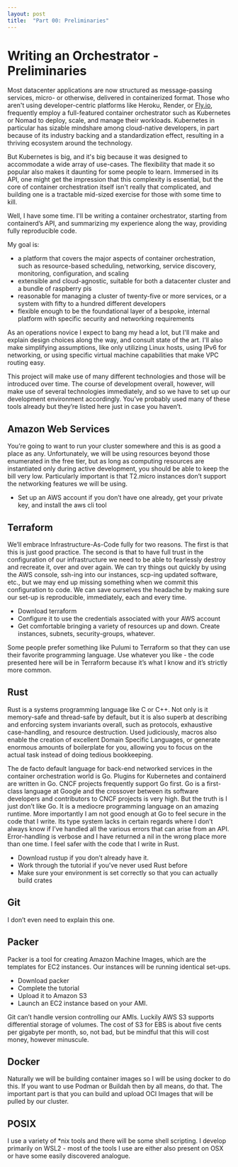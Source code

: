 ```yaml
---
layout: post
title:  "Part 00: Preliminaries"
---
```

# Writing an Orchestrator - Preliminaries
Most datacenter applications are now structured as message-passing services, micro- or otherwise, delivered in containerized format. Those who aren't using developer-centric platforms like Heroku, Render, or [Fly.io](http://Fly.io), frequently employ a full-featured container orchestrator such as Kubernetes or Nomad to deploy, scale, and manage their workloads. Kubernetes in particular has sizable mindshare among cloud-native developers, in part because of its industry backing and a standardization effect, resulting in a thriving ecosystem around the technology.

But Kubernetes is big, and it's big because it was designed to accommodate a wide array of use-cases. The flexibility that made it so popular also makes it daunting for some people to learn. Immersed in its API, one might get the impression that this complexity is essential, but the core of container orchestration itself isn't really that complicated, and building one is a tractable mid-sized exercise for those with some time to kill.

Well, I have some time. I'll be writing a container orchestrator, starting from containerd’s API, and summarizing my experience along the way, providing fully reproducible code. 

My goal is:

- a platform that covers the major aspects of container orchestration, such as resource-based scheduling, networking, service discovery, monitoring, configuration, and scaling
- extensible and cloud-agnostic, suitable for both a datacenter cluster and a bundle of raspberry pis
- reasonable for managing a cluster of twenty-five or more services, or a system with fifty to a hundred different developers
- flexible enough to be the foundational layer of a bespoke, internal platform with specific security and networking requirements

As an operations novice I expect to bang my head a lot, but I'll make and explain design choices along the way, and consult state of the art. I'll also make simplifying assumptions, like only utilizing Linux hosts, using IPv6 for networking, or using specific virtual machine capabilities that make VPC routing easy.

This project will make use of many different technologies and those will be introduced over time. The course of development overall, however, will make use of several technologies immediately, and so we have to set up our development environment accordingly. You’ve probably used many of these tools already but they’re listed here just in case you haven’t. 

## Amazon Web Services

You’re going to want to run your cluster somewhere and this is as good a place as any. Unfortunately, we will be using resources beyond those enumerated in the free tier, but as long as computing resources are instantiated only during active development, you should be able to keep the bill very low. Particularly important is that T2.micro instances don’t support the networking features we will be using. 

- Set up an AWS account if you don’t have one already, get your private key, and install the aws cli tool

## Terraform

We’ll embrace Infrastructure-As-Code fully for two reasons. The first is that this is just good practice. The second is that to have full trust in the configuration of our infrastructure we need to be able to fearlessly destroy and recreate it, over and over again. We can try things out quickly by using the AWS console, ssh-ing into our instances, scp-ing updated software, etc., but we may end up missing something when we commit this configuration to code. We can save ourselves the headache by making sure our set-up is reproducible, immediately, each and every time.

- Download terraform
- Configure it to use the credentials associated with your AWS account
- Get comfortable bringing a variety of resources up and down. Create instances, subnets, security-groups, whatever.

Some people prefer something like Pulumi to Terraform so that they can use their favorite programming language. Use whatever you like - the code presented here will be in Terraform because it’s what I know and it’s strictly more common.

## Rust

Rust is a systems programming language like C or C++. Not only is it memory-safe and thread-safe by default, but it is also superb at describing and enforcing system invariants overall, such as protocols, exhaustive case-handling, and resource destruction. Used judiciously, macros also enable the creation of excellent Domain Specific Languages, or generate enormous amounts of boilerplate for you, allowing you to focus on the actual task instead of doing tedious bookkeeping. 

The de facto default language for back-end networked services in the container orchestration world is Go. Plugins for Kubernetes and containerd are written in Go. CNCF projects frequently support Go first. Go is a first-class language at Google and the crossover between its software developers and contributors to CNCF projects is very high. But the truth is I just don’t like Go. It is a mediocre programming language on an amazing runtime. More importantly I am not good enough at Go to feel secure in the code that I write. Its type system lacks in certain regards where I don’t always know if I’ve handled all the various errors that can arise from an API. Error-handling is verbose and I have returned a nil in the wrong place more than one time. I feel safer with the code that I write in Rust. 

- Download rustup if you don’t already have it.
- Work through the tutorial if you’ve never used Rust before
- Make sure your environment is set correctly so that you can actually build crates

## Git

I don’t even need to explain this one.

## Packer

Packer is a tool for creating Amazon Machine Images, which are the templates for EC2 instances. Our instances will be running identical set-ups.

- Download packer
- Complete the tutorial
- Upload it to Amazon S3
- Launch an EC2 instance based on your AMI.

Git can’t handle version controlling our AMIs. Luckily AWS S3 supports differential storage of volumes. The cost of S3 for EBS is about five cents per gigabyte per month, so, not bad, but be mindful that this will cost money, however minuscule. 

## Docker

Naturally we will be building container images so I will be using docker to do this. If you want to use Podman or Buildah then by all means, do that. The important part is that you can build and upload OCI Images that will be pulled by our cluster.

## POSIX

I use a variety of *nix tools and there will be some shell scripting. I develop primarily on WSL2 - most of the tools I use are either also present on OSX or have some easily discovered analogue.
